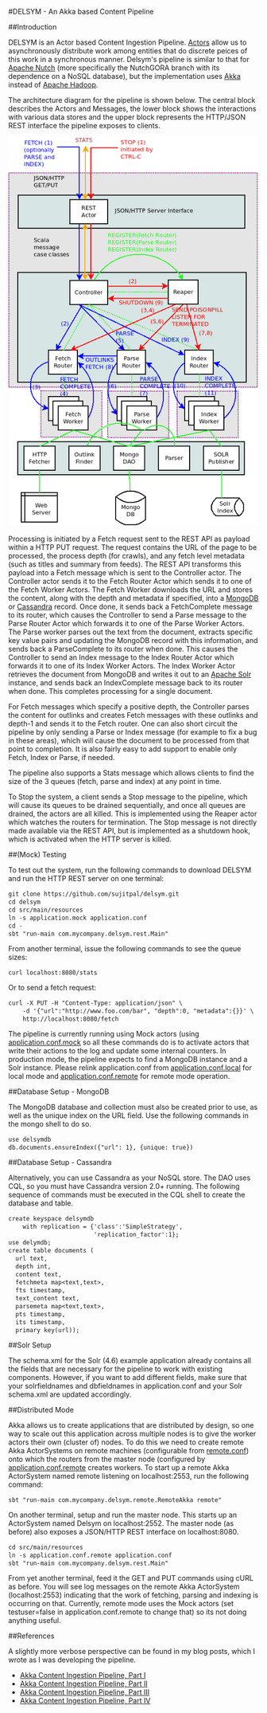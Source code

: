 #DELSYM - An Akka based Content Pipeline

##Introduction

DELSYM is an Actor based Content Ingestion Pipeline. [Actors](http://www.scala-lang.org/old/node/242) allow us to asynchronously distribute work among entities that do discrete peices of this work in a synchronous manner. Delsym's pipeline is similar to that for [Apache Nutch](http://nutch.apache.org/) (more specifically the NutchGORA branch with its dependence on a NoSQL database), but the implementation uses [Akka](http://akka.io/) instead of [Apache Hadoop](http://hadoop.apache.org/).

The architecture diagram for the pipeline is shown below. The central block describes the Actors and Messages, the lower block shows the interactions with various data stores and the upper block represents the HTTP/JSON REST interface the pipeline exposes to clients.

![Pipeline Architecture Diagram](actors.png)

Processing is initiated by a Fetch request sent to the REST API as payload within a HTTP PUT request. The request contains the URL of the page to be processed, the process depth (for crawls), and any fetch level metadata (such as titles and summary from feeds). The REST API transforms this payload into a Fetch message which is sent to the Controller actor. The Controller actor sends it to the Fetch Router Actor which sends it to one of the Fetch Worker Actors. The Fetch Worker downloads the URL and stores the content, along with the depth and metadata if specified, into a [MongoDB](http://www.mongodb.org/) or [Cassandra](http://cassandra.apache.org/) record. Once done, it sends back a FetchComplete message to its router, which causes the Controller to send a Parse message to the Parse Router Actor which forwards it to one of the Parse Worker Actors. The Parse worker parses out the text from the document, extracts specific key value pairs and updating the MongoDB record with this information, and sends back a ParseComplete to its router when done. This causes the Controller to send an Index message to the Index Router Actor which forwards it to one of its Index Worker Actors. The Index Worker Actor retrieves the document from MongoDB and writes it out to an [Apache Solr](http://lucene.apache.org/solr/) instance, and sends back an IndexComplete message back to its router when done. This completes processing for a single document.

For Fetch messages which specify a positive depth, the Controller parses the content for outlinks and creates Fetch messages with these outlinks and depth-1 and sends it to the Fetch router. One can also short circuit the pipeline by only sending a Parse or Index message (for example to fix a bug in these areas), which will cause the document to be processed from that point to completion. It is also fairly easy to add support to enable only Fetch, Index or Parse, if needed.

The pipeline also supports a Stats message which allows clients to find the size of the 3 queues (fetch, parse and index) at any point in time.

To Stop the system, a client sends a Stop message to the pipeline, which will cause its queues to be drained sequentially, and once all queues are drained, the actors are all killed. This is implemented using the Reaper actor which watches the routers for termination. The Stop message is not directly made available via the REST API, but is implemented as a shutdown hook, which is activated when the HTTP server is killed.

##(Mock) Testing

To test out the system, run the following commands to download DELSYM and run the HTTP REST server on one terminal:

    git clone https://github.com/sujitpal/delsym.git
    cd delsym
    cd src/main/resources
    ln -s application.mock application.conf
    cd -
    sbt "run-main com.mycompany.delsym.rest.Main"

From another terminal, issue the following commands to see the queue sizes:

    curl localhost:8080/stats

Or to send a fetch request:

    curl -X PUT -H "Content-Type: application/json" \
        -d '{"url":"http://www.foo.com/bar", "depth":0, "metadata":{}}' \
        http://localhost:8080/fetch

The pipeline is currently running using Mock actors (using [application.conf.mock](src/main/resources/application.conf.mock) so all these commands do is to activate actors that write their actions to the log and update some internal counters. In production mode, the pipeline expects to find a MongoDB instance and a Solr instance. Please relink application.conf from [application.conf.local](src/main/resources/application.conf.local) for local mode and [application.conf.remote](src/main/resources/application.conf.remote) for remote mode operation.

##Database Setup - MongoDB

The MongoDB database and collection must also be created prior to use, as well as the unique index on the URL field. Use the following commands in the mongo shell to do so.

    use delsymdb
    db.documents.ensureIndex({"url": 1}, {unique: true})

##Database Setup - Cassandra

Alternatively, you can use Cassandra as your NoSQL store. The DAO uses CQL, so you must have Cassandra version 2.0+ running. The following sequence of commands must be executed in the CQL shell to create the database and table.

    create keyspace delsymdb
        with replication = {'class':'SimpleStrategy',
                            'replication_factor':1};
    use delymdb;
    create table documents (
      url text,
      depth int,
      content text,
      fetchmeta map<text,text>,
      fts timestamp,
      text_content text,
      parsemeta map<text,text>,
      pts timestamp,
      its timestamp,
      primary key(url));

##Solr Setup

The schema.xml for the Solr (4.6) example application already contains all the fields that are necessary for the pipeline to work with existing components. However, if you want to add different fields, make sure that your solrfieldnames and dbfieldnames in application.conf and your Solr schema.xml are updated accordingly.

##Distributed Mode

Akka allows us to create applications that are distributed by design, so one way to scale out this application across multiple nodes is to give the worker actors their own (cluster of) nodes. To do this we need to create remote Akka ActorSystems on remote machines (configurable from [remote.conf](src/main/resources/remote.conf)) onto which the routers from the master node (configured by [application.conf.remote](src/main/resources/application.conf.remote) creates workers. To start up a remote Akka ActorSystem named remote listening on localhost:2553, run the following command:

    sbt "run-main com.mycompany.delsym.remote.RemoteAkka remote"

On another terminal, setup and run the master node. This starts up an ActorSystem named Delsym on localhost:2552. The master node (as before) also exposes a JSON/HTTP REST interface on localhost:8080.

    cd src/main/resources
    ln -s application.conf.remote application.conf
    sbt "run-main com.mycompany.delsym.rest.Main"

From yet another terminal, feed it the GET and PUT commands using cURL as before. You will see log messages on the remote Akka ActorSystem (localhost:2553) indicating that the work of fetching, parsing and indexing is occurring on that. Currently, remote mode uses the Mock actors (set testuser=false in application.conf.remote to change that) so its not doing anything useful.

##References

A slightly more verbose perspective can be found in my blog posts, which I wrote as I was developing the pipeline.

* [Akka Content Ingestion Pipeline, Part I](http://sujitpal.blogspot.com/2013/12/akka-content-ingestion-pipeline-part-i.html)
* [Akka Content Ingestion Pipeline, Part II](http://sujitpal.blogspot.com/2013/12/akka-content-ingestion-pipeline-part-ii.html)
* [Akka Content Ingestion Pipeline, Part III](http://sujitpal.blogspot.com/2013/12/akka-content-ingestion-pipeline-part.html)
* [Akka Content Ingestion Pipeline, Part IV](http://sujitpal.blogspot.com/2014/01/akka-content-ingestion-pipeline-part-iv.html)



